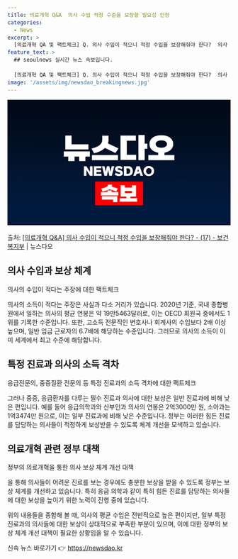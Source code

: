 ```yaml
---
title: 의료개혁 Q&A  의사 수입 적정 수준을 보장할 필요성 인정
categories:
  - News
excerpt: >
  [의료개혁 QA 및 팩트체크] Q. 의사 수입이 적으니 적정 수입을 보장해줘야 한다?  의사 수입은 이미 세…
feature_text: >
  ## seoulnews 실시간 뉴스 속보입니다.

  [의료개혁 QA 및 팩트체크] Q. 의사 수입이 적으니 적정 수입을 보장해줘야 한다?  의사 수입은 이미 세…
image: '/assets/img/newsdao_breakingnews.jpg'
---
```


![뉴스다오 속보](/assets/img/newsdao_breakingnews.jpg)

<p>출처: <a href="https://newsdao.kr/3458" rel="dofollow">[의료개혁 Q&A] 의사 수입이 적으니 적정 수입을 보장해줘야 한다? - (17) - 보건복지부</a> | 뉴스다오</p>

<h2 data-ke-size="size26">의사 수입과 보상 체계</h2>
<p data-ke-size="size16">의사의 수입이 적다는 주장에 대한 팩트체크</p>

의사의 소득이 적다는 주장은 사실과 다소 거리가 있습니다. 2020년 기준, 국내 종합병원에서 일하는 의사의 평균 연봉은 약 19만5463달러로, 이는 OECD 회원국 중에서도 1위를 기록한 수준입니다. 또한, 고소득 전문직인 변호사나 회계사의 수입보다 2배 이상 높으며, 일반 임금 근로자의 6.7배에 해당하는 수준입니다. 그러므로 의사의 소득이 이미 세계에서 최고 수준에 해당합니다.

<h2 data-ke-size="size26">특정 진료과 의사의 소득 격차</h2>
<p data-ke-size="size16">응급전문의, 중증질환 전문의 등 특정 진료과의 소득 격차에 대한 팩트체크</p>

그러나 중증, 응급환자를 다루는 필수 진료과 의사에 대한 보상은 일반 진료과에 비해 낮은 편입니다. 예를 들어 응급의학과와 산부인과 의사의 연봉은 2억3000만 원, 소아과는 1억3474만 원으로, 이는 일부 진료과에 비해 낮은 수준입니다. 정부는 이러한 힘든 진료를 담당하는 의사들이 적정하게 보상받을 수 있도록 체계 개선을 모색하고 있습니다.

<h2 data-ke-size="size26">의료개혁 관련 정부 대책</h2>
<p data-ke-size="size16">정부의 의료개혁을 통한 의사 보상 체계 개선 대책</p>

을 통해 의사들이 어려운 진료를 보는 경우에도 충분한 보상을 받을 수 있도록 정부는 보상 체계를 개선하고 있습니다. 특히 응급 의학과 같이 특히 힘든 진료를 담당하는 의사들에 대한 보상을 높이기 위한 노력이 진행 중에 있습니다.

위의 내용들을 종합해 볼 때, 의사의 평균 수입은 전반적으로 높은 편이지만, 일부 특정 진료과의 의사들에 대한 보상이 상대적으로 부족한 부분이 있으며, 이에 대한 정부의 보상 체계 개선 대책이 필요한 상황임을 알 수 있습니다. 

신속 뉴스 바로가기 👉 <a href="https://newsdao.kr" rel="dofollow">https://newsdao.kr</a>


